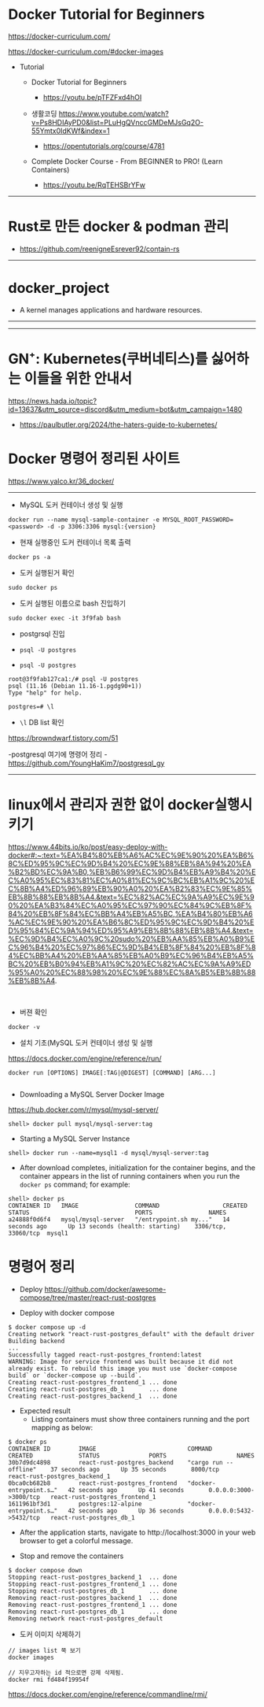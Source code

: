 # Docker Tutorial for Beginners

https://docker-curriculum.com/


https://docker-curriculum.com/#docker-images

- Tutorial
  - Docker Tutorial for Beginners
    - https://youtu.be/pTFZFxd4hOI

  - 생활코딩 https://www.youtube.com/watch?v=Ps8HDIAyPD0&list=PLuHgQVnccGMDeMJsGq2O-55Ymtx0IdKWf&index=1
    - https://opentutorials.org/course/4781

  - Complete Docker Course - From BEGINNER to PRO! (Learn Containers)
    - https://youtu.be/RqTEHSBrYFw

<hr>

# Rust로 만든 docker & podman 관리
- https://github.com/reenigneEsrever92/contain-rs

<hr>

# docker_project
- A kernel manages applications and hardware resources.

<hr>


<hr>

# GN⁺: Kubernetes(쿠버네티스)를 싫어하는 이들을 위한 안내서 

https://news.hada.io/topic?id=13637&utm_source=discord&utm_medium=bot&utm_campaign=1480

- https://paulbutler.org/2024/the-haters-guide-to-kubernetes/

#  Docker 명령어 정리된 사이트

https://www.yalco.kr/36_docker/

<hr>

- MySQL 도커 컨테이너 생성 및 실행
```
docker run --name mysql-sample-container -e MYSQL_ROOT_PASSWORD=<password> -d -p 3306:3306 mysql:{version}
```

- 현재 실행중인 도커 컨테이너 목록 출력
```
docker ps -a
```

- 도커 실행된거 확인

```
sudo docker ps   
```

- 도커 실행된 이름으로 bash 진입하기

```
sudo docker exec -it 3f9fab bash
```

- postgrsql 진입
- ```
  psql -U postgres
  ```

- ```psql -U postgres```

```
root@3f9fab127ca1:/# psql -U postgres
psql (11.16 (Debian 11.16-1.pgdg90+1))
Type "help" for help.

postgres=# \l

```
- ```\l``` DB list 확인

https://browndwarf.tistory.com/51


-postgresql 여기에 명령어 정리
  -https://github.com/YoungHaKim7/postgresql_gy

<hr>


# linux에서 관리자 권한 없이 docker실행시키기
https://www.44bits.io/ko/post/easy-deploy-with-docker#:~:text=%EA%B4%80%EB%A6%AC%EC%9E%90%20%EA%B6%8C%ED%95%9C%EC%9D%B4%20%EC%9E%88%EB%8A%94%20%EA%B2%BD%EC%9A%B0,%EB%B6%99%EC%9D%B4%EB%A9%B4%20%EC%A0%95%EC%83%81%EC%A0%81%EC%9C%BC%EB%A1%9C%20%EC%8B%A4%ED%96%89%EB%90%A0%20%EA%B2%83%EC%9E%85%EB%8B%88%EB%8B%A4.&text=%EC%82%AC%EC%9A%A9%EC%9E%90%20%EA%B3%84%EC%A0%95%EC%97%90%EC%84%9C%EB%8F%84%20%EB%8F%84%EC%BB%A4%EB%A5%BC,%EA%B4%80%EB%A6%AC%EC%9E%90%20%EA%B6%8C%ED%95%9C%EC%9D%B4%20%ED%95%84%EC%9A%94%ED%95%A9%EB%8B%88%EB%8B%A4.&text=%EC%9D%B4%EC%A0%9C%20sudo%20%EB%AA%85%EB%A0%B9%EC%96%B4%20%EC%97%86%EC%9D%B4%EB%8F%84%20%EB%8F%84%EC%BB%A4%20%EB%AA%85%EB%A0%B9%EC%96%B4%EB%A5%BC%20%EB%B0%94%EB%A1%9C%20%EC%82%AC%EC%9A%A9%ED%95%A0%20%EC%88%98%20%EC%9E%88%EC%8A%B5%EB%8B%88%EB%8B%A4.


<br>

- 버젼 확인
```
docker -v
```

- 설치 기초(MySQL 도커 컨테이너 생성 및 실행

https://docs.docker.com/engine/reference/run/

```
docker run [OPTIONS] IMAGE[:TAG|@DIGEST] [COMMAND] [ARG...]


```

- Downloading a MySQL Server Docker Image

https://hub.docker.com/r/mysql/mysql-server/

```
shell> docker pull mysql/mysql-server:tag
```

- Starting a MySQL Server Instance

```
shell> docker run --name=mysql1 -d mysql/mysql-server:tag
```


- After download completes, initialization for the container begins, and the container appears in the list of running containers when you run the ```docker ps``` command; for example:

```
shell> docker ps
CONTAINER ID   IMAGE                COMMAND                  CREATED             STATUS                              PORTS                NAMES
a24888f0d6f4   mysql/mysql-server   "/entrypoint.sh my..."   14 seconds ago      Up 13 seconds (health: starting)    3306/tcp, 33060/tcp  mysql1
```

# 명령어 정리

- Deploy https://github.com/docker/awesome-compose/tree/master/react-rust-postgres

- Deploy with docker compose

```
$ docker compose up -d
Creating network "react-rust-postgres_default" with the default driver
Building backend
...
Successfully tagged react-rust-postgres_frontend:latest
WARNING: Image for service frontend was built because it did not already exist. To rebuild this image you must use `docker-compose build` or `docker-compose up --build`.
Creating react-rust-postgres_frontend_1 ... done
Creating react-rust-postgres_db_1       ... done
Creating react-rust-postgres_backend_1  ... done
```

- Expected result
  - Listing containers must show three containers running and the port mapping as below:

```
$ docker ps
CONTAINER ID        IMAGE                          COMMAND                  CREATED             STATUS              PORTS                    NAMES
30b7d9dc4898        react-rust-postgres_backend    "cargo run --offline"    37 seconds ago      Up 35 seconds       8000/tcp                 react-rust-postgres_backend_1
0bca0cb682b8        react-rust-postgres_frontend   "docker-entrypoint.s…"   42 seconds ago      Up 41 seconds       0.0.0.0:3000->3000/tcp   react-rust-postgres_frontend_1
1611961bf3d1        postgres:12-alpine             "docker-entrypoint.s…"   42 seconds ago      Up 36 seconds       0.0.0.0:5432->5432/tcp   react-rust-postgres_db_1
```

- After the application starts, navigate to http://localhost:3000 in your web browser to get a colorful message.

- Stop and remove the containers

```
$ docker compose down
Stopping react-rust-postgres_backend_1  ... done
Stopping react-rust-postgres_frontend_1 ... done
Stopping react-rust-postgres_db_1       ... done
Removing react-rust-postgres_backend_1  ... done
Removing react-rust-postgres_frontend_1 ... done
Removing react-rust-postgres_db_1       ... done
Removing network react-rust-postgres_default
```

- 도커 이미지 삭제하기

```
// images list 쭉 보기
docker images

// 지우고자하는 id 적으로면 강제 삭제됨.
docker rmi fd484f19954f
```

https://docs.docker.com/engine/reference/commandline/rmi/

